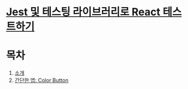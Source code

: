# [Jest 및 테스팅 라이브러리로 React 테스트하기](https://www.udemy.com/course/jest-testing-library/)

# 목차
1. [소개](./section_1.md)
2. [간단한 앱: Color Button](./section_2.md)
